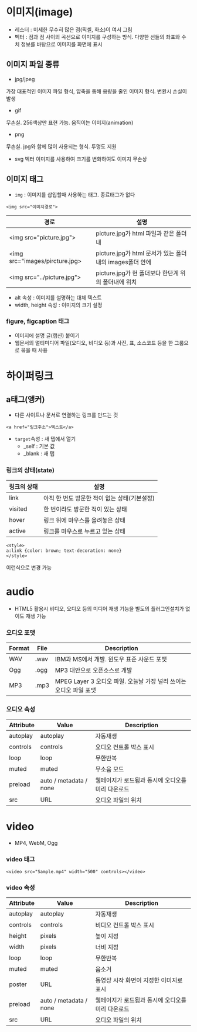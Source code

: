 # 이미지(image)
- 레스터 : 미세한 무수히 많은 점(픽셀, 화소)이 여서 그림
- 벡터 : 점과 점 사이의 곡선으로 이미지를 구성하는 방식. 다양한 선들의 좌표와 수치 정보를 바탕으로 이미지를 화면에 표시
## 이미지 파일 종류
- jpg/jpeg

가장 대표적인 이미지 파일 형식, 압축을 통해 용량을 줄인 이미지 형식. 변환시 손실이 발생

- gif

무손실. 256색상만 표현 가능. 움직이는 이미지(animation)

- png

무손실. jpg와 함께 많이 사용되는 형식. 투명도 지원

- svg
 벡터 이미지를 사용하여 크기를 변화하여도 이미지 무손상

## 이미지 태그
- `img` : 이미지를 삽입할때 사용하는 태그. 종료태그가 없다
```
<img src="이미지경로">
```
경로 | 설명
-- | --
<img src="picture.jpg"\> | picture.jpg가 html 파일과 같은 폴더 내
<img src="images/pircture.jpg\> | picture.jpg가 html 문서가 있는 폴더내의 images폴더 안에
<img src="../picture.jpg"\> | picture.jpg가 현 폴더보다 한단계 위의 폴더내에 위치

- alt 속성 : 이미지를 설명하는 대체 텍스트
- width, height 속성 : 이미지의 크기 설정

### figure, figcaption 태그
- 이미지에 설명 글(캡션) 붙이기
- 웹문서의 멀티미디어 파일(오디오, 비디오 등)과 사진, 표, 소스코드 등을 한 그룹으로 묶을 때 사용

# 하이퍼링크
## a태그(앵커)
- 다른 사이트나 문서로 연결하는 링크를 만드는 것
```
<a href="링크주소">텍스트</a>
```
- `target`속성 :  새 탭에서 열기
	- _self : 기본 값
	- _blank : 새 탭
### 링크의 상태(state)
링크의 상태 | 설명
--|--
link | 아직 한 번도 방문한 적이 없는 상태(기본설정)
visited | 한 번이라도 방문한 적이 있는 상태
hover | 링크 위에 마우스를 올려놓은 상태
active | 링크를 마우스로 누르고 있는 상태
```
<style>
a:link {color: brown; text-decoration: none}
</style>
```
이런식으로 변경 가능

# audio
- HTML5 활용시 비디오, 오디오 등의 미디어 재생 기능을 별도의 플러그인설치가 없이도 재생 가능
### 오디오 포맷
Format | File | Description
--|--|--
WAV | .wav | IBM과 MS에서 개발. 윈도우 표준 사운드 포맷
Ogg | .ogg | MP3 대안으로 오픈소스로 개발
MP3 | .mp3 | MPEG Layer 3 오디오 파일. 오늘날 가장 널리 쓰이는 오디오 파일 포맷

### 오디오 속성
Attribute | Value | Description
--|--|--
autoplay | autoplay | 자동재생
controls | controls | 오디오 컨트롤 박스 표시
loop | loop | 무한반복
muted | muted | 무소음 모드
preload | auto / metadata / none | 웹페이지가 로드됨과 동시에 오디오를 미리 다운로드
src | URL | 오디오 파일의 위치

# video
- MP4, WebM, Ogg

### video 태그
```
<video src="Sample.mp4" width="500" controls></video>
```

### video 속성
Attribute | Value | Description
--|--|--
autoplay | autoplay | 자동재생
controls | controls | 비디오 컨트롤 박스 표시
height | pixels | 높이 지정
width | pixels | 너비 지정
loop | loop | 무한반복
muted | muted | 음소거
poster | URL | 동영상 시작 화면이 지정한 이미지로 표시
preload | auto / metadata / none | 웹페이지가 로드됨과 동시에 오디오를 미리 다운로드
src | URL | 오디오 파일의 위치
